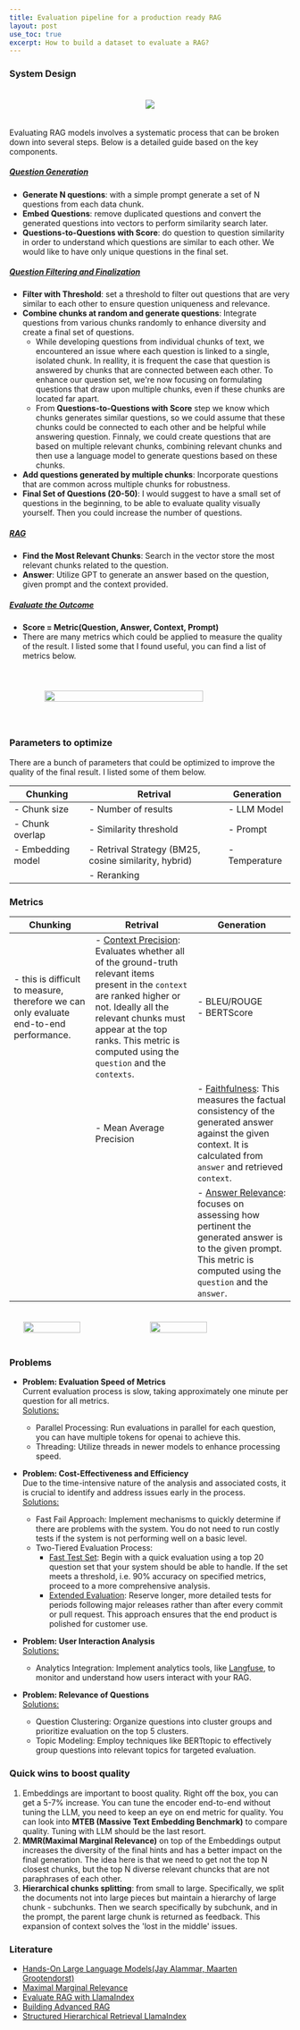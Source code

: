 ```yaml
---
title: Evaluation pipeline for a production ready RAG
layout: post
use_toc: true
excerpt: How to build a dataset to evaluate a RAG?
---
```

### System Design

<div style="display: flex; justify-content: center; padding-top: 20px; padding-bottom: 20px;">
    <img src="{{ site.baseurl }}/images/LLMOps/system_design.png">
</div>

Evaluating RAG models involves a systematic process that can be broken down into several steps. Below is a detailed guide based on the key components.

##### <ins>Question Generation</ins>
- **Generate N questions**: with a simple prompt generate a set of N questions from each data chunk.
- **Embed Questions**: remove duplicated questions and convert the generated questions into vectors to perform similarity search later.
- **Questions-to-Questions with Score**: do question to question similarity in order to understand which questions are similar to each other. We would like to have only unique questions in the final set.

##### <ins>Question Filtering and Finalization</ins>
- **Filter with Threshold**: set a threshold to filter out questions that are very similar to each other to ensure question uniqueness and relevance.
- **Combine chunks at random and generate questions**: Integrate questions from various chunks randomly to enhance diversity and create a final set of questions.
  - While developing questions from individual chunks of text, we encountered an issue where each question is linked to a single, isolated chunk. 
  In reallity, it is frequent the case that question is answered by chunks that are connected between each other. To enhance our question set, we're now focusing on formulating questions that draw upon multiple chunks, even if these chunks are located far apart. 
  - From **Questions-to-Questions with Score** step we know which chunks generates similar questions, so we could assume that these chunks could be connected to each other and be helpful while answering question. 
  Finnaly, we could create questions that are based on multiple relevant chunks, combining relevant chunks and then use a language model to generate questions based on these chunks.
- **Add questions generated by multiple chunks**: Incorporate questions that are common across multiple chunks for robustness.
- **Final Set of Questions (20-50)**: I would suggest to have a small set of questions in the beginning, to be able to evaluate quality visually yourself. Then you could increase the number of questions.

##### <ins>RAG</ins>

- **Find the Most Relevant Chunks**: Search in the vector store the most relevant chunks related to the question.
- **Answer**: Utilize GPT to generate an answer based on the question, given prompt and the context provided.

##### <ins>Evaluate the Outcome</ins>

- **Score = Metric(Question, Answer, Context, Prompt)**
- There are many metrics which could be applied to measure the quality of the result. I listed some that I found useful, you can find a list of metrics below.

<div style="display: flex; justify-content: center; padding-top: 40px; padding-bottom: 40px;">
    <img src="{{ site.baseurl }}/images/LLMOps/dashboard.png" style="width: 75%;"/>
</div>

### Parameters to optimize
There are a bunch of parameters that could be optimized to improve the quality of the final result. I listed some of them below.   

| **Chunking**       | **Retrival**                                          | **Generation**      |
|--------------------|-------------------------------------------------------|---------------------|
| - Chunk size       | - Number of results                                   | - LLM Model         |
| - Chunk overlap    | - Similarity threshold                                | - Prompt            |
| - Embedding model  | - Retrival Strategy (BM25, cosine similarity, hybrid) | - Temperature       |
|                    | - Reranking                                           |                     |


### Metrics
| **Chunking**                                                                           | **Retrival**                                                                                                                                                                                                                                                               | **Generation**                                                                                                                                                                |
|----------------------------------------------------------------------------------------|----------------------------------------------------------------------------------------------------------------------------------------------------------------------------------------------------------------------------------------------------------------------------|-------------------------------------------------------------------------------------------------------------------------------------------------------------------------------|
| - this is difficult to measure, therefore we can only evaluate end-to-end performance. | - <ins>Context Precision</ins>: Evaluates whether all of the ground-truth relevant items present in the `context` are ranked higher or not. Ideally all the relevant chunks must appear at the top ranks. This metric is computed using the `question` and the `contexts`. | - BLEU/ROUGE<br> - BERTScore<br>                                                                                                                                              |
|                                                                                        | - Mean Average Precision                                                                                                                                                                                                                                                   | - <ins>Faithfulness</ins>: This measures the factual consistency of the generated answer against the given context. It is calculated from `answer` and retrieved `context`.   |
|                                                                                        |                                                                                                                                                                                                                                                                            | - <ins>Answer Relevance</ins>: focuses on assessing how pertinent the generated answer is to the given prompt. This metric is computed using the `question` and the `answer`. |


<div style="display: flex; justify-content: center; padding-top: 20px; padding-bottom: 20px;">
    <img src="{{ site.baseurl }}/images/LLMOps/retrival2.png" style="width: 45%;"/>
    <img src="{{ site.baseurl }}/images/LLMOps/retrival.png" style="width: 45%; height: 45%;"/>
</div>


### Problems
- **Problem: Evaluation Speed of Metrics**   
Current evaluation process is slow, taking approximately one minute per question for all metrics.   
<ins>Solutions:<ins>
  - Parallel Processing: Run evaluations in parallel for each question, you can have multiple tokens for openai to achieve this.
  - Threading: Utilize threads in newer models to enhance processing speed.

- **Problem: Cost-Effectiveness and Efficiency**   
Due to the time-intensive nature of the analysis and associated costs, it is crucial to identify and address issues early in the process.   
<ins>Solutions:</ins>
  - Fast Fail Approach: Implement mechanisms to quickly determine if there are problems with the system. You do not need to run costly tests if the system is not performing well on a basic level. 
  - Two-Tiered Evaluation Process:
    - <ins>Fast Test Set</ins>: Begin with a quick evaluation using a top 20 question set that your system should be able to handle. If the set meets a threshold, i.e. 90% accuracy on specified metrics, proceed to a more comprehensive analysis.
    - <ins>Extended Evaluation</ins>: Reserve longer, more detailed tests for periods following major releases rather than after every commit or pull request. This approach ensures that the end product is polished for customer use.

- **Problem: User Interaction Analysis**   
<ins>Solutions:
  - Analytics Integration: Implement analytics tools, like [Langfuse](https://langfuse.com/), to monitor and understand how users interact with your RAG.

- **Problem: Relevance of Questions**    
<ins>Solutions:
  - Question Clustering: Organize questions into cluster groups and prioritize evaluation on the top 5 clusters.
  - Topic Modeling: Employ techniques like BERTtopic to effectively group questions into relevant topics for targeted evaluation.

### Quick wins to boost quality
1. Embeddings are important to boost quality. Right off the box, you can get a 5-7% increase. You can tune the encoder end-to-end without tuning the LLM, you need to keep an eye on end metric for quality. You can look into **MTEB (Massive Text Embedding Benchmark)** to compare quality. Tuning with LLM should be the last resort.
2. **MMR(Maximal Marginal Relevance)** on top of the Embeddings output increases the diversity of the final hints and has a better impact on the final generation. The idea here is that we need to get not the top N closest chunks, but the top N diverse relevant chuncks that are not paraphrases of each other.
3. **Hierarchical chunks splitting**: from small to large. Specifically, we split the documents not into large pieces but maintain a hierarchy of large chunk - subchunks. Then we search specifically by subchunk, and in the prompt, the parent large chunk is returned as feedback. This expansion of context solves the 'lost in the middle' issues. 


### Literature 
- [Hands-On Large Language Models(Jay Alammar, Maarten Grootendorst)](https://learning.oreilly.com/api/v1/continue/9781098150952/)
- [Maximal Marginal Relevance](https://python.langchain.com/docs/modules/model_io/prompts/example_selector_types/mmr)
- [Evaluate RAG with LlamaIndex](https://github.com/openai/openai-cookbook/blob/main/examples/evaluation/Evaluate_RAG_with_LlamaIndex.ipynb)
- [Building Advanced RAG](https://blog.llamaindex.ai/a-cheat-sheet-and-some-recipes-for-building-advanced-rag-803a9d94c41b)
- [Structured Hierarchical Retrieval LlamaIndex](https://github.com/run-llama/llama_index/blob/main/docs/examples/query_engine/multi_doc_auto_retrieval/multi_doc_auto_retrieval.ipynb)
